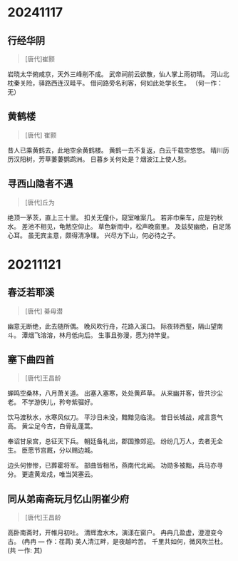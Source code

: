 # 20241117

## 行经华阴 
>[唐代]崔颢 

岩晓太华俯咸京，天外三峰削不成。 
武帝祠前云欲散，仙人掌上雨初晴。 
河山北枕秦关险，驿路西连汉畦平。 
借问路旁名利客，何如此处学长生。
（何一作：无）

## 黄鹤楼 
>[唐代] 崔颢 

昔人已乘黄鹤去，此地空余黄鹤楼。 
黄鹤一去不复返，白云千载空悠悠。 
晴川历历汉阳树，芳草萋萋鹦鹉洲。 
日暮乡关何处是？烟波江上使人愁。

## 寻西山隐者不遇 
>[唐代]丘为 

绝顶一茅茨，直上三十里。 
扣关无僮仆，窥室唯案几。 
若非巾柴车，应是钓秋水。 
差池不相见，龟勉空仰止。 
草色新雨中，松声晚窗里。 
及兹契幽绝，自足荡心耳。 
虽无宾主意，颇得清净理。 
兴尽方下山，何必待之子。


# 20211121

## 春泛若耶溪 
>[唐代] 綦毋潜 

幽意无断绝，此去随所偶。 
晚风吹行舟，花路入溪口。 
际夜转西壑，隔山望南斗。 
潭烟飞溶溶，林月低向后。 
生事且弥漫，愿为持竿叟。


## 塞下曲四首 
>[唐代]王昌龄 

蝉鸣空桑林，八月萧关道。 
出塞入塞寒，处处黄芦草。 
从来幽并客，皆共沙尘老。 
不学游侠儿，矜夸紫骝好。 

饮马渡秋水，水寒风似刀。
平沙日未没，黯黯见临洮。 
昔日长城战，咸言意气高。 
黄尘足今古，白骨乱蓬蒿。 

奉诏甘泉宫，总征天下兵。 
朝廷备礼出，郡国豫郊迎。 
纷纷几万人，去者无全生。 
臣愿节宫厩，分以赐边城。 

边头何惨惨，已葬霍将军。 
部曲皆相吊，燕南代北闻。 
功勋多被黜，兵马亦寻分。 
更遣黄龙戍，唯当哭塞云。

## 同从弟南斋玩月忆山阴崔少府 
>[唐代]王昌龄 

高卧南斋时，开帷月初吐。 
清辉澹水木，演漾在窗户。 
冉冉几盈虚，澄澄变今古。
(冉冉 — 作：荏苒) 
美人清江畔，是夜越吟苦。 
千里共如何，微风吹兰杜。
(共 一作: 其)